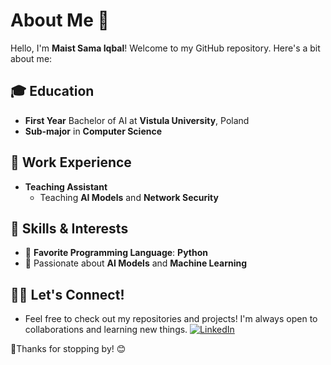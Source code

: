 # About Me 👋

Hello, I'm **Maist Sama Iqbal**! Welcome to my GitHub repository. Here's a bit about me:

## 🎓 Education
- **First Year** Bachelor of AI at **Vistula University**, Poland  
- **Sub-major** in **Computer Science**

## 💼 Work Experience
- **Teaching Assistant**  
  - Teaching **AI Models** and **Network Security**

## 🔧 Skills & Interests
- 🐍 **Favorite Programming Language**: **Python**
- 🤖 Passionate about **AI Models** and **Machine Learning**

## 🧑‍💻 Let's Connect!
- Feel free to check out my repositories and projects! I'm always open to collaborations and learning new things.
  [![LinkedIn](https://img.shields.io/badge/LinkedIn-0077B5?style=flat&logo=linkedin&logoColor=white)](https://www.linkedin.com/in/maistsama/)

🚀Thanks for stopping by! 😊

